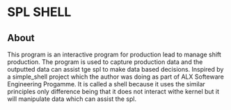 # SPL SHELL
## About

This program is an interactive program for production lead to manage shift production.
The program is used to capture production data and the outputted data can assist tge spl to make data based decisions.
Inspired by a simple_shell project which the author was doing as part of ALX Softeware Engineering Progamme.
It is called a shell because it uses the similar principles only difference being that it does not interact withe kernel but it will manipulate data which can assist the spl.
